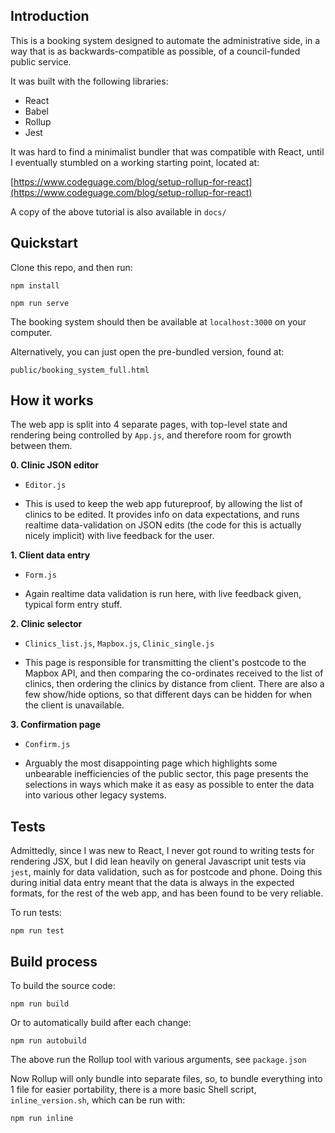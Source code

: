 
Introduction
-----

This is a booking system  designed to automate the administrative side, in  a  way that  is  as  backwards-compatible  as  possible, of  a
council-funded public service.

It was built with the following libraries:
- React
- Babel
- Rollup
- Jest

It was hard to find a minimalist bundler that was compatible with React, until I eventually stumbled on a working starting point, located at:

[https://www.codeguage.com/blog/setup-rollup-for-react](https://www.codeguage.com/blog/setup-rollup-for-react)

A copy of the above tutorial is also available in `docs/`


Quickstart
----------

Clone this repo, and then run:

    npm install

    npm run serve

The booking system should then be available at `localhost:3000` on your computer.

Alternatively, you can just open the pre-bundled version, found at:

    public/booking_system_full.html


How it works
-----

The web app is split into 4 separate pages, with top-level state and rendering being controlled by `App.js`, and therefore room for growth between them.

**0. Clinic JSON editor**

 - `Editor.js`

 - This is used to keep the web app futureproof, by allowing the list of clinics to be edited. It provides info on data expectations, and runs realtime data-validation on JSON edits (the code for this is actually nicely implicit) with live feedback for the user.


**1. Client data entry**

 - `Form.js`

 - Again realtime data validation is run here, with live feedback given, typical form entry stuff.


**2. Clinic selector**

 - `Clinics_list.js`, `Mapbox.js`, `Clinic_single.js`

 - This page is responsible for transmitting the client's postcode to the Mapbox API, and then comparing the co-ordinates received to the list of clinics, then ordering the clinics by distance from client. There are also a few show/hide options, so that different days can be hidden for when the client is unavailable.

**3. Confirmation page**

 - `Confirm.js`

 - Arguably the most disappointing page which highlights some unbearable inefficiencies of the public sector, this page presents the selections in ways which make it as easy as possible to enter the data into various other legacy systems.


Tests
----

Admittedly, since I was new to React, I never got round to writing tests for rendering JSX, but I did lean heavily on general Javascript unit tests via `jest`, mainly for data validation, such as for postcode and phone. Doing this during initial data entry meant that the data is always in the expected formats, for the rest of the web app, and has been found to be very reliable.

To run tests:

    npm run test


Build process
-------------

To build the source code:

    npm run build

Or to automatically build after each change:

    npm run autobuild

The above run the Rollup tool with various arguments, see `package.json`

Now Rollup will only bundle into separate files, so, to bundle everything into 1 file for easier portability, there is a more basic Shell script, `inline_version.sh`, which can be run with:

    npm run inline